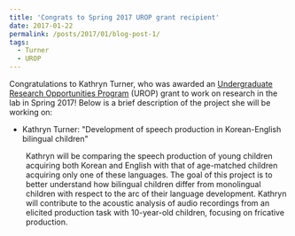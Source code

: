 ```yaml
---
title: 'Congrats to Spring 2017 UROP grant recipient'
date: 2017-01-22
permalink: /posts/2017/01/blog-post-1/
tags:
  - Turner
  - UROP
---
```


Congratulations to Kathryn Turner, who was awarded an <a href="http://www.bu.edu/urop/" target="_blank">Undergraduate Research Opportunities Program</a> (UROP) grant to work on research in the lab in Spring 2017! Below is a brief description of the project she will be working on:
<ul>
 	<li>Kathryn Turner: "Development of speech production in Korean-English bilingual children"</li>
</ul>
<p style="padding-left: 30px;">Kathryn will be comparing the speech production of young children acquiring both Korean and English with that of age-matched children acquiring only one of these languages. The goal of this project is to better understand how bilingual children differ from monolingual children with respect to the arc of their language development. Kathryn will contribute to the acoustic analysis of audio recordings from an elicited production task with 10-year-old children, focusing on fricative production.</p>
